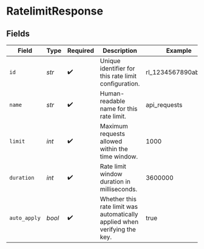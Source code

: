 # RatelimitResponse


## Fields

| Field                                                                     | Type                                                                      | Required                                                                  | Description                                                               | Example                                                                   |
| ------------------------------------------------------------------------- | ------------------------------------------------------------------------- | ------------------------------------------------------------------------- | ------------------------------------------------------------------------- | ------------------------------------------------------------------------- |
| `id`                                                                      | *str*                                                                     | :heavy_check_mark:                                                        | Unique identifier for this rate limit configuration.                      | rl_1234567890abcdef                                                       |
| `name`                                                                    | *str*                                                                     | :heavy_check_mark:                                                        | Human-readable name for this rate limit.                                  | api_requests                                                              |
| `limit`                                                                   | *int*                                                                     | :heavy_check_mark:                                                        | Maximum requests allowed within the time window.                          | 1000                                                                      |
| `duration`                                                                | *int*                                                                     | :heavy_check_mark:                                                        | Rate limit window duration in milliseconds.                               | 3600000                                                                   |
| `auto_apply`                                                              | *bool*                                                                    | :heavy_check_mark:                                                        | Whether this rate limit was automatically applied when verifying the key. | true                                                                      |
